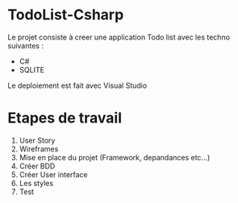 # TodoList-Csharp

Le projet consiste à creer une application Todo list avec les techno suivantes :
- C#
- SQLITE

Le deploiement est fait avec Visual Studio

# Etapes de travail

1. User Story
2. Wireframes
3. Mise en place du projet (Framework, depandances etc...)
4. Créer BDD
5. Créer User interface
6. Les styles
7. Test
